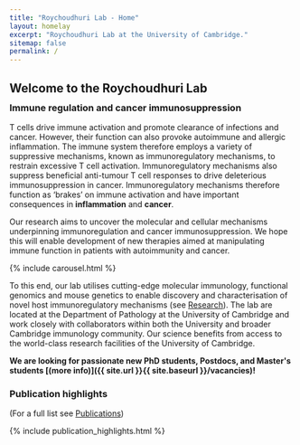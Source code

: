 ```yaml
---
title: "Roychoudhuri Lab - Home"
layout: homelay
excerpt: "Roychoudhuri Lab at the University of Cambridge."
sitemap: false
permalink: /
---
```


<h2 style="margin-bottom:5px">Welcome to the Roychoudhuri Lab</h2>
<h3 style="margin-top:12px">Immune regulation and cancer immunosuppression</h3>


T cells drive immune activation and promote clearance of infections and cancer. However, their function can also provoke autoimmune and allergic inflammation. The immune system therefore employs a variety of suppressive mechanisms, known as immunoregulatory mechanisms, to restrain excessive T cell activation. Immunoregulatory mechanisms also suppress beneficial anti-tumour T cell responses to drive deleterious immunosuppression in cancer. Immunoregulatory mechanisms therefore function as ‘brakes’ on immune activation and have important consequences in **inflammation** and **cancer**.

Our research aims to uncover the molecular and cellular mechanisms underpinning immunoregulation and cancer immunosuppression. We hope this will enable development of new therapies aimed at manipulating immune function in patients with autoimmunity and cancer.

{% include carousel.html %}

To this end, our lab utilises cutting-edge molecular immunology, functional genomics and mouse genetics to enable discovery and characterisation of novel host immunoregulatory mechanisms (see [Research](research)). The lab are located at the Department of Pathology at the University of Cambridge and work closely with collaborators within both the University and broader Cambridge immunology community. Our science benefits from access to the world-class research facilities of the University of Cambridge.


 **We are looking for passionate new PhD students, Postdocs, and Master's students [(more info)]({{ site.url }}{{ site.baseurl }}/vacancies)!**

### Publication highlights
(For a full list see [Publications](publications))
<div id="gridid">
{% include publication_highlights.html %}
</div>
<p> &nbsp; </p>

